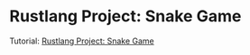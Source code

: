 # Rustlang Project: Snake Game

Tutorial: [Rustlang Project: Snake Game](https://www.youtube.com/watch?v=DnT_7M7L7vo&list=PLJbE2Yu2zumDF6BX6_RdPisRVHgzV02NW&index=8&t=1120s)